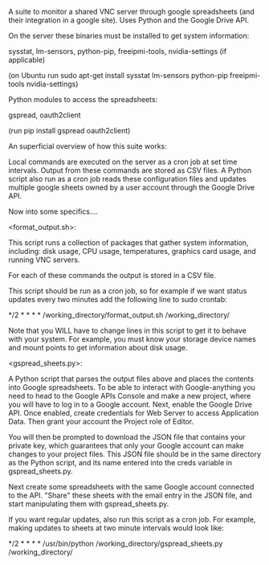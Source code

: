 A suite to monitor a shared VNC server through google spreadsheets (and their integration in a google site). Uses Python and the Google
Drive API. 

On the server these binaries must be installed to get system information:

sysstat, lm-sensors, python-pip, freeipmi-tools, nvidia-settings (if applicable)

(on Ubuntu run sudo apt-get install sysstat lm-sensors python-pip freeipmi-tools nvidia-settings)

Python modules to access the spreadsheets:

gspread, oauth2client

(run pip install gspread oauth2client)

An superficial overview of how this suite works:

Local commands are executed on the server as a cron job at set time intervals. Output from these commands are stored as CSV
files. A Python script also run as a cron job reads these configuration files and updates multiple google sheets owned by a user account
through the Google Drive API. 

Now into some specifics....

<format_output.sh>:

This script runs a collection of packages that gather system information, including: disk usage, CPU usage, temperatures, graphics card usage, and
running VNC servers. 

For each of these commands the output is stored in a CSV file. 

This script should be run as a cron job, so for example if we want status updates every two minutes add the following line
to sudo crontab:

*/2 * * * * /working_directory/format_output.sh /working_directory/

Note that you WILL have to change lines in this script to get it to behave with your system. For example, you must know your storage device names
and mount points to get information about disk usage.

<gspread_sheets.py>:

A Python script that parses the output files above and places the contents into Google spreadsheets. To be able to interact
with Google-anything you need to head to the Google APIs Console and make a new project, where you will have to log in to a Google account. 
Next, enable the Google Drive API. Once enabled, create credentials for Web Server to access Application Data. Then grant your account the Project role
of Editor. 

You will then be prompted to download the JSON file that contains your private key, which guarantees that only your Google account
can make changes to your project files. This JSON file should be in the same directory as the Python script, and its name entered into the creds variable in 
gspread_sheets.py. 

Next create some spreadsheets with the same Google account connected to the API. "Share" these sheets with the email entry in the JSON file,
and start manipulating them with gspread_sheets.py.

If you want regular updates, also run this script as a cron job. For example, making updates to sheets at two minute intervals would look like:

*/2 * * * * /usr/bin/python /working_directory/gspread_sheets.py /working_directory/
















